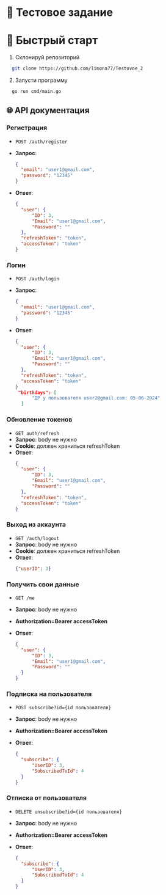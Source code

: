 # 🧊 Тестовое задание


# 🚀 Быстрый старт

1. Склонируй репозиторий

```bash 
  git clone https://github.com/limona77/Testovoe_2
```
2. Запусти программу
```bash 
  go run cmd/main.go
 ``` 

## 🌐 API документация

### Регистрация

- `POST /auth/register`
- **Запрос**:
  ```json
  {
    "email": "user1@gmail.com",
    "password": "12345"
  }
  ```

- **Ответ**:
  ```json
  {
    "user": {
        "ID": 3,
        "Email": "user1@gmail.com",
        "Password": ""
    },
    "refreshToken": "token",
    "accessToken": "token"
  }
  ```


### Логин
- `POST /auth/login`
- **Запрос**:
  ```json
  {
    "email": "user1@gmail.com",
    "password": "12345"
  }
  
  ```

- **Ответ**:
  ```json
  {
    "user": {
        "ID": 3,
        "Email": "user1@gmail.com",
        "Password": ""
    },
    "refreshToken": "token",
    "accessToken": "token"
  }
   "birthdays": [
        "ДР у пользователя user2@gmail.com: 05-06-2024"
    ]
  ```

### Обновление токенов
- `GET auth/refresh`
- **Запрос**: body не нужно
- **Cookie**: должен храниться refreshToken
- **Ответ**:
  ```json
  {
    "user": {
        "ID": 3,
        "Email": "user1@gmail.com",
        "Password": ""
    },
    "refreshToken": "token",
    "accessToken": "token"
  }
  ```
### Выход из аккаунта
- `GET /auth/logout`
- **Запрос**: body не нужно
- **Cookie**: должен храниться refreshToken
- **Ответ**:
  ```json
  {"userID": 3}
  ```

### Получить свои данные
- `GET /me`
- **Запрос**: body не нужно
- **Authorization=Bearer accessToken**

- **Ответ**:
  ```json
  {
    "user": {
        "ID": 3,
        "Email": "user1@gmail.com",
        "Password": ""
    }
  }
  ```
### Подписка на пользователя
- `POST subscribe?id={id пользователя}`
- **Запрос**: body не нужно
- **Authorization=Bearer accessToken**

- **Ответ**:
  ```json
  {
    "subscribe": {
        "UserID": 3,
        "SubscribedToId": 4
    }
  }
  ```
### Отписка от пользователя
- `DELETE unsubscribe?id={id пользователя}`
- **Запрос**: body не нужно
- **Authorization=Bearer accessToken**

- **Ответ**:
  ```json
  {
    "subscribe": {
        "UserID": 3,
        "SubscribedToId": 4
    }
  }
  ```